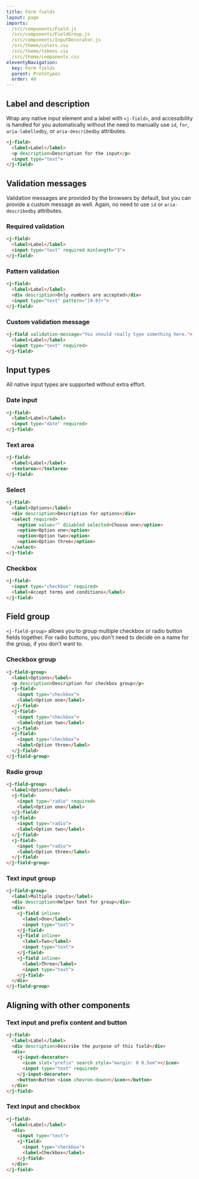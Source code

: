 ```yaml
---
title: Form fields
layout: page
imports:
  /src/components/Field.js
  /src/components/FieldGroup.js
  /src/components/InputDecorator.js
  /src/theme/colors.css
  /src/theme/tokens.css
  /src/theme/components.css
eleventyNavigation:
  key: Form fields
  parent: Prototypes
  order: 40
---
```


## Label and description
Wrap any native input element and a label with `<j-field>`, and accessibility is handled for you automatically without the need to manually use `id`, `for`, `aria-labelledby`, or `aria-describedby` attributes.

<render-example></render-example>
```html
<j-field>
  <label>Label</label>
  <p description>Description for the input</p>
  <input type="text">
</j-field>
```

## Validation messages

Validation messages are provided by the browsers by default, but you can provide a custom message as well. Again, no need to use `id` or `aria-describedby` attributes.

### Required validation
<render-example></render-example>
```html
<j-field>
  <label>Label</label>
  <input type="text" required minlength="3">
</j-field>
```

### Pattern validation
<render-example></render-example>
```html
<j-field>
  <label>Label</label>
  <div description>Only numbers are accepted</div>
  <input type="text" pattern="[0-9]+">
</j-field>
```

### Custom validation message
<render-example></render-example>
```html
<j-field validation-message="You should really type something here.">
  <label>Label</label>
  <input type="text" required>
</j-field>
```

## Input types

All native input types are supported without extra effort.

### Date input
<render-example></render-example>
```html
<j-field>
  <label>Label</label>
  <input type="date" required>
</j-field>
```

### Text area
<render-example></render-example>
```html
<j-field>
  <label>Label</label>
  <textarea></textarea>
</j-field>
```

### Select
<render-example></render-example>
```html
<j-field>
  <label>Options</label>
  <div description>Description for options</div>
  <select required>
    <option value="" disabled selected>Choose one</option>
    <option>Option one</option>
    <option>Option two</option>
    <option>Option three</option>
  </select>
</j-field>
```

### Checkbox
<render-example></render-example>
```html
<j-field>
  <input type="checkbox" required>
  <label>Accept terms and conditions</label>
</j-field>
```


## Field group

`<j-field-group>` allows you to group multiple checkbox or radio button fields together. For radio buttons, you don't need to decide on a name for the group, if you don't want to.

### Checkbox group
<render-example></render-example>
```html
<j-field-group>
  <label>Options</label>
  <p description>Description for checkbox group</p>
  <j-field>
    <input type="checkbox">
    <label>Option one</label>
  </j-field>
  <j-field>
    <input type="checkbox">
    <label>Option two</label>
  </j-field>
  <j-field>
    <input type="checkbox">
    <label>Option three</label>
  </j-field>
</j-field-group>
```

### Radio group
<render-example></render-example>
```html
<j-field-group>
  <label>Options</label>
  <j-field>
    <input type="radio" required>
    <label>Option one</label>
  </j-field>
  <j-field>
    <input type="radio">
    <label>Option two</label>
  </j-field>
  <j-field>
    <input type="radio">
    <label>Option three</label>
  </j-field>
</j-field-group>
```

### Text input group
<render-example></render-example>
```html
<j-field-group>
  <label>Multiple inputs</label>
  <div description>Helper text for group</div>
  <div>
    <j-field inline>
      <label>One</label>
      <input type="text">
    </j-field>
    <j-field inline>
      <label>Two</label>
      <input type="text">
    </j-field>
    <j-field inline>
      <label>Three</label>
      <input type="text">
    </j-field>
  </div>
</j-field-group>
```

## Aligning with other components

### Text input and prefix content and button
<render-example></render-example>
```html
<j-field>
  <label>Label</label>
  <div description>Describe the purpose of this field</div>
  <div>
    <j-input-decorator>
      <icon slot="prefix" search style="margin: 0 0.5em"></icon>
      <input type="text" required>
    </j-input-decorator>
    <button>Button <icon chevron-down></icon></button>
  </div>
</j-field>
```

### Text input and checkbox
<render-example></render-example>
```html
<j-field>
  <label>Label</label>
  <div>
    <input type="text">
    <j-field>
      <input type="checkbox">
      <label>Checkbox</label>
    </j-field>
  </div>
</j-field>
```
